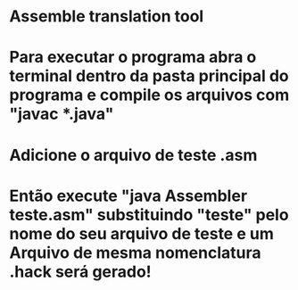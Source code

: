 # Assemble translation tool
# Para executar o programa abra o terminal dentro da pasta principal do programa e compile os arquivos com "javac *.java"
# Adicione o arquivo de teste .asm
# Então execute "java Assembler teste.asm" substituindo "teste" pelo nome do seu arquivo de teste e um Arquivo de mesma nomenclatura .hack será gerado! 
